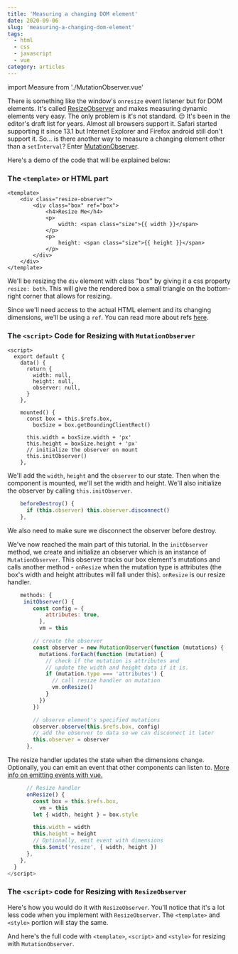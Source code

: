 ```yaml
---
title: 'Measuring a changing DOM element'
date: 2020-09-06
slug: 'measuring-a-changing-dom-element'
tags:
  - html
  - css
  - javascript
  - vue
category: articles
---
```


import Measure from './MutationObserver.vue'

There is something like the window's `onresize` event listener but for DOM elements. It's called [ResizeObserver](https://developer.mozilla.org/en-US/docs/Web/API/ResizeObserver) and makes measuring dynamic elements very easy. The only problem is it's not standard. 😑 It's been in the editor's draft list for years. Almost all browsers support it. Safari started supporting it since 13.1 but Internet Explorer and Firefox android still don't support it. So... is there another way to measure a changing element other than a `setInterval`? Enter [MutationObserver](https://developer.mozilla.org/en-US/docs/Web/API/MutationObserver).

Here's a demo of the code that will be explained below:

<Measure/>

<p></p>

### The `<template>` or HTML part

```vue
<template>
	<div class="resize-observer">
		<div class="box" ref="box">
			<h4>Resize Me</h4>
			<p>
				width: <span class="size">{{ width }}</span>
			</p>
			<p>
				height: <span class="size">{{ height }}</span>
			</p>
		</div>
	</div>
</template>
```

We'll be resizing the `div` element with class "box" by giving it a css property `resize: both`. This will give the rendered box a small triangle on the bottom-right corner that allows for resizing.

Since we'll need access to the actual HTML element and its changing dimensions, we'll be using a `ref`. You can read more about refs [here](https://vuejs.org/v2/api/#ref).

### The `<script>` Code for Resizing with `MutationObserver`

```vue
<script>
  export default {
    data() {
      return {
        width: null,
        height: null,
        observer: null,
      }
    },

    mounted() {
      const box = this.$refs.box,
        boxSize = box.getBoundingClientRect()

      this.width = boxSize.width + 'px'
      this.height = boxSize.height + 'px'
      // initialize the observer on mount
      this.initObserver()
    },
```

We'll add the `width`, `height` and the `observer` to our state. Then when the component is mounted, we'll set the width and height. We'll also initialize the observer by calling `this.initObserver`.

```js
    beforeDestroy() {
      if (this.observer) this.observer.disconnect()
    },
```

We also need to make sure we disconnect the observer before destroy.

We've now reached the main part of this tutorial. In the `initObserver` method, we create and initialize an observer which is an instance of `MutationObserver`. This observer tracks our box element's mutations and calls another method - `onResize` when the mutation type is attributes (the box's width and height attributes will fall under this). `onResize` is our resize handler.

```js
    methods: {
     initObserver() {
        const config = {
            attributes: true,
          },
          vm = this

        // create the observer
        const observer = new MutationObserver(function (mutations) {
          mutations.forEach(function (mutation) {
            // check if the mutation is attributes and
            // update the width and height data if it is.
            if (mutation.type === 'attributes') {
              // call resize handler on mutation
              vm.onResize()
            }
          })
        })

        // observe element's specified mutations
        observer.observe(this.$refs.box, config)
        // add the observer to data so we can disconnect it later
        this.observer = observer
      },
```

The resize handler updates the state when the dimensions change. Optionally, you can emit an event that other components can listen to. [More info on emitting events with vue.](https://vuejs.org/v2/guide/components-custom-events.html)

```js
      // Resize handler
      onResize() {
        const box = this.$refs.box,
          vm = this
        let { width, height } = box.style

        this.width = width
        this.height = height
        // Optionally, emit event with dimensions
        this.$emit('resize', { width, height })
      },
    },
  }
</script>
```

### The `<script>` code for Resizing with `ResizeObserver`

Here's how you would do it with `ResizeObserver`. You'll notice that it's a lot less code when you implement with `ResizeObserver`. The `<template>` and `<style>` portion will stay the same.

<!-- embed:ResizeObserver.vue -->

And here's the full code with `<template>`, `<script>` and `<style>` for resizing with `MutationObserver`.

<!-- embed:MutationObserver.vue -->
